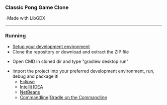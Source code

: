 ### Classic Pong Game Clone
-Made with LibGDX

---
### Running
* [Setup your development environment](https://github.com/libgdx/libgdx/wiki)
* Clone the repository or download and extract the ZIP file
- Open CMD in cloned dir and type "gradlew desktop:run"
* Import the project into your preferred development environment, run, debug and package it!
  * [Eclipse](https://github.com/libgdx/libgdx/wiki/Gradle-and-Eclipse)
  * [Intellij IDEA](https://github.com/libgdx/libgdx/wiki/Gradle-and-Intellij-IDEA)
  * [NetBeans](https://github.com/libgdx/libgdx/wiki/Gradle-and-NetBeans)
  * [Commandline|Gradle on the Commandline](https://github.com/libgdx/libgdx/wiki/Gradle-on-the-Commandline)